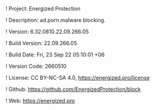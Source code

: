 ! Project: Energized Protection

! Description: ad.porn.malware blocking.

! Version: 6.32.0810.22.09.266.05

! Build Version: 22.09.266.05

! Build Date: Fri, 23 Sep 22 05:10:01 +06

! Version Code: 2660510

! License: CC BY-NC-SA 4.0, https://energized.pro/license

! Github: https://github.com/EnergizedProtection/block

! Web: https://energized.pro
